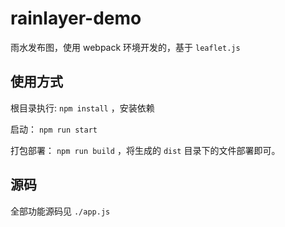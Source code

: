 # rainlayer-demo

雨水发布图，使用 webpack 环境开发的，基于 `leaflet.js`

## 使用方式

根目录执行: `npm install` ，安装依赖

启动： `npm run start`

打包部署： `npm run build` ，将生成的 `dist` 目录下的文件部署即可。

## 源码

全部功能源码见 `./app.js`
